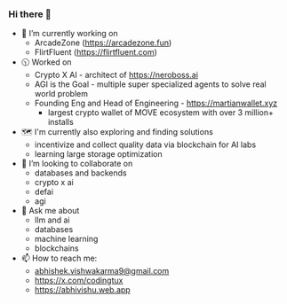 ### Hi there 👋

<!--
**CodingTux/CodingTux** is a ✨ _special_ ✨ repository because its `README.md` (this file) appears on your GitHub profile.

Here are some ideas to get you started:

- 🔭 I’m currently working on ...
- 🌱 I’m currently learning ...
- 👯 I’m looking to collaborate on ...
- 🤔 I’m looking for help with ...
- 💬 Ask me about ...
- 📫 How to reach me: ...
- 😄 Pronouns: ...
- ⚡ Fun fact: ...
-->
- 🔭 I’m currently working on
     - ArcadeZone (https://arcadezone.fun)
     - FlirtFluent (https://flirtfluent.com)
- 🕥 Worked on
     - Crypto X AI - architect of https://neroboss.ai
     - AGI is the Goal - multiple super specialized agents to solve real world problem
     - Founding Eng and Head of Engineering - https://martianwallet.xyz
          - largest crypto wallet of MOVE ecosystem with over 3 million+ installs
- 🗺️ I'm currently also exploring and finding solutions
     - incentivize and collect quality data via blockchain for AI labs
     - learning large storage optimization
- 👯 I’m looking to collaborate on
     - databases and backends
     - crypto x ai
     - defai
     - agi
- 💬 Ask me about
     - llm and ai
     - databases
     - machine learning
     - blockchains
- 📫 How to reach me:
     - abhishek.vishwakarma9@gmail.com
     - https://x.com/codingtux
     - https://abhivishu.web.app
